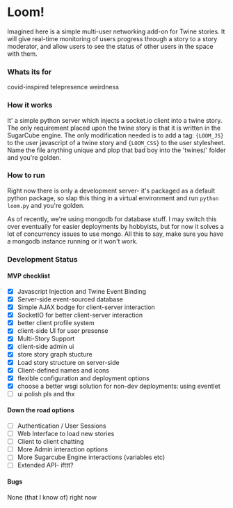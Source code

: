Loom! 
=====

Imagined here is a simple multi-user networking add-on for Twine stories.
It will give real-time monitoring of users progress through a story to a story moderator,
and allow users to see the status of other users in the space with them.

### Whats its for
covid-inspired telepresence weirdness 

### How it works
It' a simple python server which injects a socket.io client into a twine story. 
The only requirement placed upon the twine story is that it is written in the SugarCube engine. 
The only modification needed is to add a tag: `{LOOM_JS}` to the user javascript of a twine story and `{LOOM_CSS}` to the user stylesheet.
Name the file anything unique and plop that bad boy into the 'twines/' folder and you're golden. 


### How to run

Right now there is only a development server- it's packaged as a default python package, so 
slap this thing in a virtual environment and run `python loom.py` and you're golden. 

As of recently, we're using mongodb for database stuff. 
I may switch this over eventually for easier deployments by hobbyists, but for now it solves a lot of concurrency issues to use mongo.
All this to say, make sure you have a mongodb instance running or it won't work. 


### Development Status

#### MVP checklist

- [X] Javascript Injection and Twine Event Binding
- [X] Server-side event-sourced database
- [X] Simple AJAX bodge for client-server interaction 
- [X] SocketIO for better client-server interaction
- [X] better client profile system
- [X] client-side UI for user presense
- [X] Multi-Story Support
- [X] client-side admin ui 
- [X] store story graph stucture
- [X] Load story structure on server-side
- [X] Client-defined names and icons
- [X] flexible configuration and deployment options 
- [X] choose a better wsgi solution for non-dev deployments: using eventlet
- [ ] ui polish pls and thx

#### Down the road options

- [ ] Authentication / User Sessions 
- [ ] Web Interface to load new stories
- [ ] Client to client chatting
- [ ] More Admin interaction options
- [ ] More Sugarcube Engine interactions (variables etc)
- [ ] Extended API- ifttt? 

#### Bugs

None (that I know of) right now